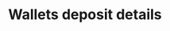 ---
title: Wallets deposit details
position_number: 3
type: get
description: API Key Permission：Wallet <br/>
             
parameters:
  - name: symbol
    content: coin symbol example:USDT, ETH , All
content_markdown: |-
  Get the user's inbound address information.
left_code_blocks:
  - code_block: |-
       GET  /v1.0/wallets/coins/{symbol}/deposit
    title: HTTP REQUEST
    language: java
right_code_blocks:
  - code_block: |2-
       {
         "data": {
           "symbol": "USDT", 
           "network_list": [
             {
               "address": "address", 
               "memo": "E3JS", 
               "min_deposit_amount": "1", 
               "network": "ERC20", 
               "confirmation": 12, 
               "can_deposit": true
             }, 
             {
               "address": "address", 
               "memo": "E3JS", 
               "min_deposit_amount": "0.1", 
               "network": "OMNI", 
               "confirmation": 12, 
               "can_deposit": false
             }
           ]
         }, 
         "code": "200", 
         "message": "success"
       }
    title: Response
    language: json
  - code_block: |2-
      {
        "data": null,
        "code": "400",
        "message": "error message here"
      }
    title: Error
    language: json
---